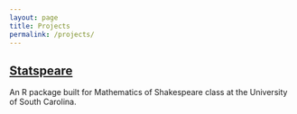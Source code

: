 ```yaml
---
layout: page
title: Projects
permalink: /projects/
---
```


## [Statspeare](/jekyll/update/2020/01/24/Statspeare.html)
An R package built for Mathematics of Shakespeare class at the University of South Carolina.


[jekyll-organization]: https://github.com/jekyll
